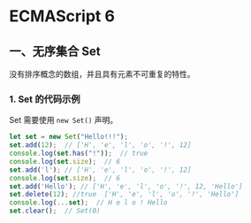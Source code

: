 # ECMAScript 6  
## 一、无序集合 Set  
没有排序概念的数组，并且具有元素不可重复的特性。  
### 1. Set 的代码示例  
Set 需要使用 `new Set()` 声明。
```javascript
let set = new Set("Hello!!!");
set.add(12);  // ['H', 'e', 'l', 'o', '!', 12]
console.log(set.has("!"));  // true
console.log(set.size);  // 6
set.add('l'); // ['H', 'e', 'l', 'o', '!', 12]
console.log(set.size);  // 6
set.add('Hello'); // ['H', 'e', 'l', 'o', '!', 12, 'Hello']
set.delete(12); //true  ['H', 'e', 'l', 'o', '!', 'Hello']
console.log(...set);  // H e l o ! Hello
set.clear();  // Set(0)
```  
